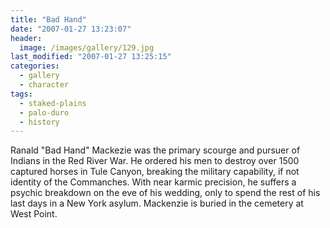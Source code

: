 ```yaml
---
title: "Bad Hand"
date: "2007-01-27 13:23:07"
header:
  image: /images/gallery/129.jpg
last_modified: "2007-01-27 13:25:15"
categories:
  - gallery
  - character
tags:
  - staked-plains
  - palo-duro
  - history
---
```


Ranald "Bad Hand" Mackezie was the primary scourge and pursuer of Indians in the Red River War. He ordered his men to destroy over 1500 captured horses in Tule Canyon, breaking the military capability, if not identity of the Commanches. With near karmic precision, he suffers a psychic breakdown on the eve of his wedding, only to spend the rest of his last days in a New York asylum. Mackenzie is buried in the cemetery at West Point.

